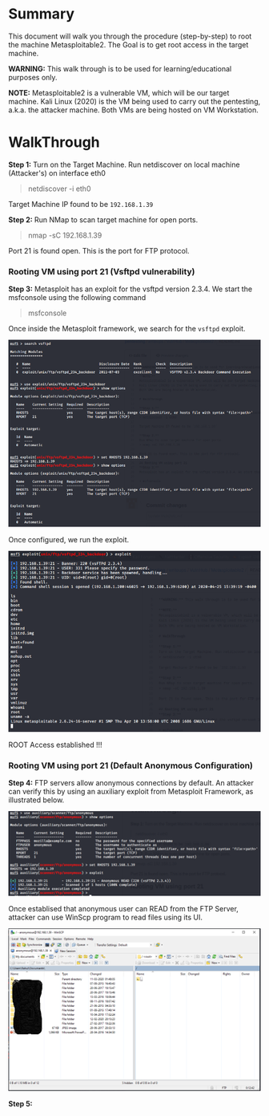 # Summary
This document will walk you through the procedure (step-by-step) to root the machine Metasploitable2.
The Goal is to get root access in the target machine.

**WARNING:** This walk through is to be used for learning/educational purposes only.

**NOTE:**
Metasploitable2 is a vulnerable VM, which will be our target machine.
Kali Linux (2020) is the VM being used to carry out the pentesting, a.k.a. the attacker machine.
Both VMs are being hosted on VM Workstation.

# WalkThrough

**Step 1:**
Turn on the Target Machine. Run netdiscover on local machine (Attacker's) on interface eth0
> netdiscover -i eth0

Target Machine IP found to be `192.168.1.39`

**Step 2:**
Run NMap to scan target machine for open ports. 
> nmap -sC 192.168.1.39

Port 21 is found open. This is the port for FTP protocol.

### Rooting VM using port 21 (Vsftpd vulnerability)
**Step 3:**
Metasploit has an exploit for the vsftpd version 2.3.4. We start the msfconsole using the following command

> msfconsole

Once inside the Metasploit framework, we search for the `vsftpd` exploit.

![vsftpd_config.png](vsftpd_config.png)

Once configured, we run the exploit.

![vsftpd_exploit.png](vsftpd_exploit.png)

ROOT Access established !!!

### Rooting VM using port 21 (Default Anonymous Configuration)
**Step 4:**
FTP servers allow anonymous connections by default. An attacker can verify this by using an auxiliary exploit from Metasploit Framework, as illustrated below.

![msf_ftp_anon.png](msf_ftp_anon.png)

Once establised that anonymous user can READ from the FTP Server, attacker can use WinScp program to read files using its UI.

![scp_ftp_anon.png](scp_ftp_anon.png)


**Step 5:**





